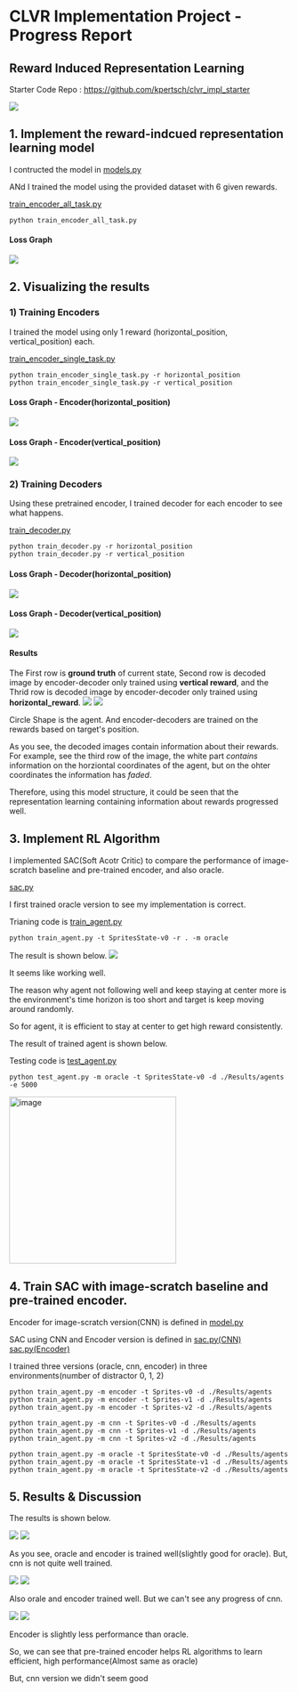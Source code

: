 # CLVR Implementation Project - Progress Report

## Reward Induced Representation Learning

Starter Code Repo : <https://github.com/kpertsch/clvr_impl_starter>

![](/Results/model.png)

## 1. Implement the reward-indcued representation learning model
I contructed the model in [models.py](https://github.com/jellyho/CLVR_Impl_RIRL/blob/7906edb3949ef03c944951e9077b74523887ec1a/models.py#L91)

ANd I trained the model using the provided dataset with 6 given rewards.


[train_encoder_all_task.py](https://github.com/jellyho/CLVR_Impl_RIRL/blob/8cd4db4101ef8b9c0694cba546f904e20a1daf6f/train_encoder_all_task.py#L1)

```
python train_encoder_all_task.py
```


#### Loss Graph
![](/Results/encoder/encoder%20pretraining.png)

## 2. Visualizing the results

### 1) Training Encoders
I trained the model using only 1 reward (horizontal_position, vertical_position) each.

[train_encoder_single_task.py](https://github.com/jellyho/CLVR_Impl_RIRL/blob/8cd4db4101ef8b9c0694cba546f904e20a1daf6f/train_encoder_single_task.py#L1)

```
python train_encoder_single_task.py -r horizontal_position
python train_encoder_single_task.py -r vertical_position
```

#### Loss Graph - Encoder(horizontal_position)
![](/Results/encoder/encoder_horizontal_position%20pretraining.png)

#### Loss Graph - Encoder(vertical_position)
![](/Results/encoder/encoder_vertical_position%20pretraining.png)

### 2) Training Decoders
Using these pretrained encoder, I trained decoder for each encoder to see what happens.

[train_decoder.py](https://github.com/jellyho/CLVR_Impl_RIRL/blob/8cd4db4101ef8b9c0694cba546f904e20a1daf6f/train_decoder.py#L1)

```
python train_decoder.py -r horizontal_position
python train_decoder.py -r vertical_position
```
#### Loss Graph - Decoder(horizontal_position)
![](/Results/decoder/decoder_horizontal_position%20pretraining.png)

#### Loss Graph - Decoder(vertical_position)
![](/Results/decoder/decoder_vertical_position%20pretraining.png)

#### Results
The First row is **ground truth** of current state, Second row is decoded image by encoder-decoder only trained using **vertical reward**, and the Thrid row is decoded image by encoder-decoder only trained using **horizontal_reward**.
![](/Results/encdec1.png)
![](/Results/encdec2.png)

Circle Shape is the agent. And encoder-decoders are trained on the rewards based on target's position.

As you see, the decoded images contain information about their rewards. For example, see the third row of the image, the white part *contains* information on the horziontal coordinates of the agent, but on the ohter coordinates the information has *faded*.

Therefore, using this model structure, it could be seen that the representation learning containing information about rewards progressed well.

## 3. Implement RL Algorithm

I implemented SAC(Soft Acotr Critic) to compare the performance of image-scratch baseline and pre-trained encoder, and also oracle.

[sac.py](https://github.com/jellyho/CLVR_Impl_RIRL/blob/1ee4b380739a913e6b2b7eb7612015ceab1c7dad/sac.py#L215)

I first trained oracle version to see my implementation is correct.

Trianing code is [train_agent.py](https://github.com/jellyho/CLVR_Impl_RIRL/blob/1ee4b380739a913e6b2b7eb7612015ceab1c7dad/train_agent.py#L1)

```
python train_agent.py -t SpritesState-v0 -r . -m oracle
```

The result is shown below.
![](./Training_Results_oracle.png)

It seems like working well. 

The reason why agent not following well and keep staying at center more is the environment's time horizon is too short and target is keep moving around randomly. 

So for agent, it is efficient to stay at center to get high reward consistently.

The result of trained agent is shown below.

Testing code is [test_agent.py](https://github.com/jellyho/CLVR_Impl_RIRL/blob/1ee4b380739a913e6b2b7eb7612015ceab1c7dad/test_agent.py#L1)

```
python test_agent.py -m oracle -t SpritesState-v0 -d ./Results/agents -e 5000
```

<img src="./oracle.gif" alt="image" width="300" height="auto">

## 4. Train SAC with image-scratch baseline and pre-trained encoder.

Encoder for image-scratch version(CNN) is defined in [model.py](https://github.com/jellyho/CLVR_Impl_RIRL/blob/1ee4b380739a913e6b2b7eb7612015ceab1c7dad/models.py#L136)

SAC using CNN and Encoder version is defined in [sac.py(CNN)](https://github.com/jellyho/CLVR_Impl_RIRL/blob/1ee4b380739a913e6b2b7eb7612015ceab1c7dad/sac.py#L340) [sac.py(Encoder)](https://github.com/jellyho/CLVR_Impl_RIRL/blob/1ee4b380739a913e6b2b7eb7612015ceab1c7dad/sac.py#L353)

I trained three versions (oracle, cnn, encoder) in three environments(number of distractor 0, 1, 2)

```
python train_agent.py -m encoder -t Sprites-v0 -d ./Results/agents
python train_agent.py -m encoder -t Sprites-v1 -d ./Results/agents
python train_agent.py -m encoder -t Sprites-v2 -d ./Results/agents

python train_agent.py -m cnn -t Sprites-v0 -d ./Results/agents
python train_agent.py -m cnn -t Sprites-v1 -d ./Results/agents
python train_agent.py -m cnn -t Sprites-v2 -d ./Results/agents

python train_agent.py -m oracle -t SpritesState-v0 -d ./Results/agents
python train_agent.py -m oracle -t SpritesState-v1 -d ./Results/agents
python train_agent.py -m oracle -t SpritesState-v2 -d ./Results/agents
```

## 5. Results & Discussion

The results is shown below.

![](./Results/agents/Sprites-v0.png)
![](/Results/Sprites-v0.gif)

As you see, oracle and encoder is trained well(slightly good for oracle). But, cnn is not quite well trained.

![](./Results/agents/Sprites-v1.png)
![](/Results/Sprites-v1.gif)

Also orale and encoder trained well. But we can't see any progress of cnn.

![](./Results/agents/Sprites-v2.png)
![](/Results/Sprites-v2.gif)

Encoder is slightly less performance than oracle.

So, we can see that pre-trained encoder helps RL algorithms to learn efficient, high performance(Almost same as oracle)

But, cnn version we didn't seem good